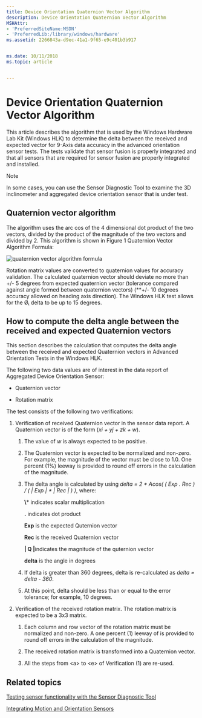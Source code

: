 ```yaml
---
title: Device Orientation Quaternion Vector Algorithm
description: Device Orientation Quaternion Vector Algorithm
MSHAttr:
- 'PreferredSiteName:MSDN'
- 'PreferredLib:/library/windows/hardware'
ms.assetid: 2266843a-d9ec-41a1-9f65-e9c401b3b917


ms.date: 10/11/2018
ms.topic: article


---
```


# Device Orientation Quaternion Vector Algorithm


This article describes the algorithm that is used by the Windows Hardware Lab Kit (Windows HLK) to determine the delta between the received and expected vector for 9-Axis data accuracy in the advanced orientation sensor tests. The tests validate that sensor fusion is properly integrated and that all sensors that are required for sensor fusion are properly integrated and installed.

> [!NOTE]
> 
> In some cases, you can use the Sensor Diagnostic Tool to examine the 3D inclinometer and aggregated device orientation sensor that is under test.

 

## <span id="Quaternion_vector_algorithm"></span><span id="quaternion_vector_algorithm"></span><span id="QUATERNION_VECTOR_ALGORITHM"></span>Quaternion vector algorithm


The algorithm uses the arc cos of the 4 dimensional dot product of the two vectors, divided by the product of the magnitude of the two vectors and divided by 2. This algorithm is shown in Figure 1 Quaternion Vector Algorithm Formula:

![quaternion vector algorithm formula](images/hck-winb-vectoralgorithm.png)

Rotation matrix values are converted to quaternion values for accuracy validation. The calculated quaternion vector should deviate no more than +/- 5 degrees from expected quaternion vector (tolerance compared against angle formed between quaternion vectors) (\*\*+/- 10 degrees accuracy allowed on heading axis direction). The Windows HLK test allows for the Øₜ delta to be up to 15 degrees.

## <span id="How_to_compute_the_delta_angle_between_the_received_and_expected_Quaternion_vectors"></span><span id="how_to_compute_the_delta_angle_between_the_received_and_expected_quaternion_vectors"></span><span id="HOW_TO_COMPUTE_THE_DELTA_ANGLE_BETWEEN_THE_RECEIVED_AND_EXPECTED_QUATERNION_VECTORS"></span>How to compute the delta angle between the received and expected Quaternion vectors


This section describes the calculation that computes the delta angle between the received and expected Quaternion vectors in Advanced Orientation Tests in the Windows HLK.

The following two data values are of interest in the data report of Aggregated Device Orientation Sensor:

-   Quaternion vector

-   Rotation matrix

The test consists of the following two verifications:

1. Verification of received Quaternion vector in the sensor data report. A Quaternion vector is of the form (*xi + yj + zk + w*).

   1. The value of *w* is always expected to be positive.

   2. The Quaternion vector is expected to be normalized and non-zero. For example, the magnitude of the vector must be close to 1.0. One percent (1%) leeway is provided to round off errors in the calculation of the magnitude.

   3. The delta angle is calculated by using *delta = 2 \* Acos( ( Exp . Rec ) / ( | Exp | \* | Rec | ) )*, where:

      **\\*** indicates scalar multiplication

      **.** indicates dot product

      **Exp** is the expected Quternion vector

      **Rec** is the received Quaternion vector

      <strong>| Q |</strong>indicates the magnitude of the quternion vector

      **delta** is the angle in degrees

   4. If delta is greater than 360 degrees, delta is re-calculated as *delta = delta - 360*.

   5. At this point, delta should be less than or equal to the error tolerance; for example, 10 degrees.

2. Verification of the received rotation matrix. The rotation matrix is expected to be a 3x3 matrix.

   1.  Each column and row vector of the rotation matrix must be normalized and non-zero. A one percent (1) leeway of is provided to round off errors in the calculation of the magnitude.

   2.  The received rotation matrix is transformed into a Quaternion vector.

   3.  All the steps from &lt;a&gt; to &lt;e&gt; of Verification (1) are re-used.

## <span id="related_topics"></span>Related topics


[Testing sensor functionality with the Sensor Diagnostic Tool](http://go.microsoft.com/fwlink/?LinkID=288907)

[Integrating Motion and Orientation Sensors](http://go.microsoft.com/fwlink/?LinkID=262274)

 

 







